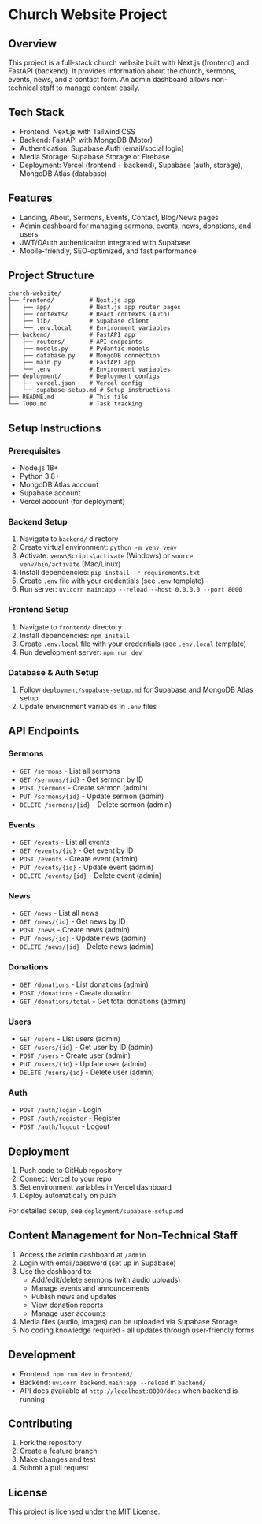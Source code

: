# Church Website Project

## Overview
This project is a full-stack church website built with Next.js (frontend) and FastAPI (backend). It provides information about the church, sermons, events, news, and a contact form. An admin dashboard allows non-technical staff to manage content easily.

## Tech Stack
- Frontend: Next.js with Tailwind CSS
- Backend: FastAPI with MongoDB (Motor)
- Authentication: Supabase Auth (email/social login)
- Media Storage: Supabase Storage or Firebase
- Deployment: Vercel (frontend + backend), Supabase (auth, storage), MongoDB Atlas (database)

## Features
- Landing, About, Sermons, Events, Contact, Blog/News pages
- Admin dashboard for managing sermons, events, news, donations, and users
- JWT/OAuth authentication integrated with Supabase
- Mobile-friendly, SEO-optimized, and fast performance

## Project Structure
```
church-website/
├── frontend/          # Next.js app
│   ├── app/           # Next.js app router pages
│   ├── contexts/      # React contexts (Auth)
│   ├── lib/           # Supabase client
│   └── .env.local     # Environment variables
├── backend/           # FastAPI app
│   ├── routers/       # API endpoints
│   ├── models.py      # Pydantic models
│   ├── database.py    # MongoDB connection
│   ├── main.py        # FastAPI app
│   └── .env           # Environment variables
├── deployment/        # Deployment configs
│   ├── vercel.json    # Vercel config
│   └── supabase-setup.md # Setup instructions
├── README.md          # This file
└── TODO.md            # Task tracking
```

## Setup Instructions

### Prerequisites
- Node.js 18+
- Python 3.8+
- MongoDB Atlas account
- Supabase account
- Vercel account (for deployment)

### Backend Setup
1. Navigate to `backend/` directory
2. Create virtual environment: `python -m venv venv`
3. Activate: `venv\Scripts\activate` (Windows) or `source venv/bin/activate` (Mac/Linux)
4. Install dependencies: `pip install -r requirements.txt`
5. Create `.env` file with your credentials (see `.env` template)
6. Run server: `uvicorn main:app --reload --host 0.0.0.0 --port 8000`

### Frontend Setup
1. Navigate to `frontend/` directory
2. Install dependencies: `npm install`
3. Create `.env.local` file with your credentials (see `.env.local` template)
4. Run development server: `npm run dev`

### Database & Auth Setup
1. Follow `deployment/supabase-setup.md` for Supabase and MongoDB Atlas setup
2. Update environment variables in `.env` files

## API Endpoints

### Sermons
- `GET /sermons` - List all sermons
- `GET /sermons/{id}` - Get sermon by ID
- `POST /sermons` - Create sermon (admin)
- `PUT /sermons/{id}` - Update sermon (admin)
- `DELETE /sermons/{id}` - Delete sermon (admin)

### Events
- `GET /events` - List all events
- `GET /events/{id}` - Get event by ID
- `POST /events` - Create event (admin)
- `PUT /events/{id}` - Update event (admin)
- `DELETE /events/{id}` - Delete event (admin)

### News
- `GET /news` - List all news
- `GET /news/{id}` - Get news by ID
- `POST /news` - Create news (admin)
- `PUT /news/{id}` - Update news (admin)
- `DELETE /news/{id}` - Delete news (admin)

### Donations
- `GET /donations` - List donations (admin)
- `POST /donations` - Create donation
- `GET /donations/total` - Get total donations (admin)

### Users
- `GET /users` - List users (admin)
- `GET /users/{id}` - Get user by ID (admin)
- `POST /users` - Create user (admin)
- `PUT /users/{id}` - Update user (admin)
- `DELETE /users/{id}` - Delete user (admin)

### Auth
- `POST /auth/login` - Login
- `POST /auth/register` - Register
- `POST /auth/logout` - Logout

## Deployment
1. Push code to GitHub repository
2. Connect Vercel to your repo
3. Set environment variables in Vercel dashboard
4. Deploy automatically on push

For detailed setup, see `deployment/supabase-setup.md`

## Content Management for Non-Technical Staff
1. Access the admin dashboard at `/admin`
2. Login with email/password (set up in Supabase)
3. Use the dashboard to:
   - Add/edit/delete sermons (with audio uploads)
   - Manage events and announcements
   - Publish news and updates
   - View donation reports
   - Manage user accounts
4. Media files (audio, images) can be uploaded via Supabase Storage
5. No coding knowledge required - all updates through user-friendly forms

## Development
- Frontend: `npm run dev` in `frontend/`
- Backend: `uvicorn backend.main:app --reload` in `backend/`
- API docs available at `http://localhost:8000/docs` when backend is running

## Contributing
1. Fork the repository
2. Create a feature branch
3. Make changes and test
4. Submit a pull request

## License
This project is licensed under the MIT License.
